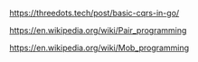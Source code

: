 https://threedots.tech/post/basic-cqrs-in-go/



https://en.wikipedia.org/wiki/Pair_programming

https://en.wikipedia.org/wiki/Mob_programming